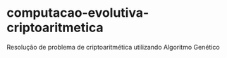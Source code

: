 # computacao-evolutiva-criptoaritmetica
Resolução de problema de criptoaritmética utilizando Algoritmo Genético
